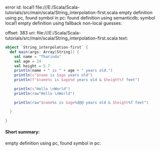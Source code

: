 error id: local1
file:///E:/Scala/Scala-tutorials/src/main/scala/String_interpolation-first.scala
empty definition using pc, found symbol in pc: 
found definition using semanticdb; symbol local1
empty definition using fallback
non-local guesses:

offset: 383
uri: file:///E:/Scala/Scala-tutorials/src/main/scala/String_interpolation-first.scala
text:
```scala
object `String_interpolation-first` {
  def main(args: Array[String]) {
    val name = "Tharindu"
    val age = 24
    val height = 5.7
    println(name + " is " + age + " years old.")
    println(s"$name is $age years old")
    println(f"$name%s is $age%d years old & $height%f feet")

    println(s"Hello \nWorld")
    println(raw"Hello \nWorld")

    println(raw"$name%s is $age%d@@ years old & $height%f feet")

  }

}

```


#### Short summary: 

empty definition using pc, found symbol in pc: 